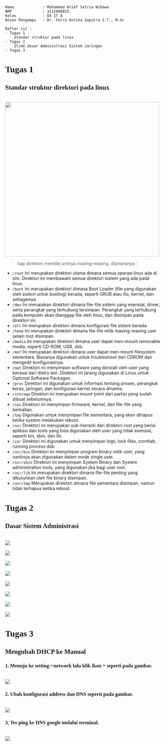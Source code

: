 ```copy code 
Nama             : Muhammad Arief Satria Wibawa
NRP              : 3122600015
Kelas            : D4 IT A
Dosen Pengampu   : Dr. Ferry Astika Saputra S.T., M.Sc
```

```copy code 
Daftar isi : 
- Tugas 1
    Standar struktur pada linux
- Tugas 2 
    Slide dasar Administrasi Sistem Jaringan
- Tugas 3

```

**<h1 style="font-family:bahnschrift;">Tugas 1</h1>**
**<h2 style="font-family:bahnschrift;">Standar struktur direktori pada linux</h2>**
    <br><img src="assets/tree.jpg" width="500"><br>

>tiap direktori memiliki artinya masing-masing, diantaranya : 

- ```/root```
    Ini merupakan direktori utama dimana semua operasi linux ada di sini. Direktori ini membawahi semua direktori sistem yang ada pada linux.
- ```/boot```
    Ini merupakan direktori dimana Boot Loader (file yang digunakan oleh sistem untuk booting) berada, seperti GRUB atau lilo, kernel, dan sebagainya. 
- ```/dev```
    Ini merupakan direktori dimana file-file sistem yang esensial, driver, serta perangkat yang terhubung tersimpan. Perangkat yang terhubung pada komputer akan dianggap file oleh linux, dan disimpan pada direktori ini.
- ```/etc```
    Ini merupakan direktori dimana konfigurasi file sistem berada. 
- ```/home```
    Ini merupakan direktori dimana file-file milik masing-masing user selain root disimpan
- ```/media```
    Ini merupakan direktori dimana user dapat men-mount removable media, seperti CD-ROM, USB, dsb.
- ```/mnt```
    Ini merupakan direktori dimana user dapat men-mount filesystem sementara. Biasanya digunakan untuk troubleshoot dari CDROM dan mengedit konfigurasinya.
- ```/opt```
    Direktori ini menyimpan software yang diinstall oleh user yang berasal dari distro lain. Direktori ini jarang digunakan di Linux untuk Optional Software Packages. 
- ```/proc```
    Direktori ini digunakan untuk informasi tentang proses, perangkat keras, jaringan, dan konfigurasi kernel secara dinamis.
- ```/storage```
    Direktori ini merupakan mount point dari partisi yang sudah dibuat sebelumnya.
- ```/sys```
    Direktori ini menyimpan firmware, kernel, dan file-file yang berkaitan.
- ```/tmp```
    Digunakan untuk menyimpan file sementara, yang akan dihapus ketika system melakukan reboot. 
- ```/usr```
    Direktori ini merupakan sub-hierarki dari direktori root yang berisi aplikasi dan tools yang bisa digunakan oleh user yang tidak esensial, seperti bin, sbin, dan lib. 
- ```/var```
    Direktori ini digunakan untuk menyimpan logs, lock files, crontlab, running process dsb. 
- ```/usr/bin```
    Direktori ini menyimpan program binary milik user, yang nantinya akan digunakan dalam mode single user.
- ```/usr/sbin```
    Direktori ini menyimpan System Binary dan System administration tools, yang digunakan jika bagi user root.
- ```/usr/lib```
    Ini merupakan direktori dimana file-file penting yang dibutuhkan oleh file binary disimpan.
- ```/usr/tmp```
    Merupakan direktori dimana file sementara disimpan, namun tidak terhapus ketika reboot.

**<h1 style="font-family:bahnschrift;">Tugas 2</h1>**
**<h2 style="font-family:bahnschrift;">Dasar Sistem Administrasi</h2>**
<br><img src="assets/001.png"><br>
<br><img src="assets/002.png"><br>
<br><img src="assets/003.png"><br>
<br><img src="assets/004.png"><br>
<br><img src="assets/005.png"><br>
<br><img src="assets/006.png"><br>
<br><img src="assets/007.png"><br>
<br><img src="assets/008.png"><br>

**<h1 style="font-family:bahnschrift;">Tugas 3</h1>**
**<h2 style="font-family:bahnschrift;">Mengubah DHCP ke Manual</h2>**

**<h3 style="font-family:bahnschrift;">1. Menuju ke setting->network lalu klik ikon + seperti pada gambar.</h3>**
  <br><img src="assets/dhcp1.jpg"><br>

**<h3 style="font-family:bahnschrift;">2. Ubah konfigurasi address dan DNS seperti pada gambar.</h3>**
  <br><img src="assets/dhcp2.jpg"><br>

**<h3 style="font-family:bahnschrift;">3. Tes ping ke DNS google melalui terminal.</h3>**
  <br><img src="assets/dhcp3.jpg"><br>
